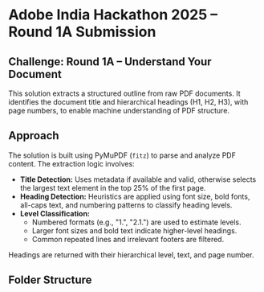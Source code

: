 # Adobe India Hackathon 2025 – Round 1A Submission

## Challenge: Round 1A – Understand Your Document

This solution extracts a structured outline from raw PDF documents. It identifies the document title and hierarchical headings (H1, H2, H3), with page numbers, to enable machine understanding of PDF structure.

## Approach

The solution is built using PyMuPDF (`fitz`) to parse and analyze PDF content. The extraction logic involves:

- **Title Detection:** Uses metadata if available and valid, otherwise selects the largest text element in the top 25% of the first page.
- **Heading Detection:** Heuristics are applied using font size, bold fonts, all-caps text, and numbering patterns to classify heading levels.
- **Level Classification:** 
  - Numbered formats (e.g., "1.", "2.1.") are used to estimate levels.
  - Larger font sizes and bold text indicate higher-level headings.
  - Common repeated lines and irrelevant footers are filtered.

Headings are returned with their hierarchical level, text, and page number.

## Folder Structure

